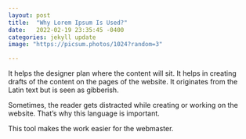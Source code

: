 ```yaml
---
layout: post
title:  "Why Lorem Ipsum Is Used?"
date:   2022-02-19 23:35:45 -0400
categories: jekyll update
image: "https://picsum.photos/1024?random=3"

---
```

It helps the designer plan where the content will sit. It helps in creating drafts of the content on the pages of the website. It originates from the Latin text but is seen as gibberish.

Sometimes, the reader gets distracted while creating or working on the website. That’s why this language is important.

This tool makes the work easier for the webmaster.
